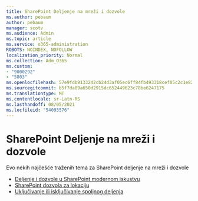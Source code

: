 ```yaml
---
title: SharePoint Deljenje na mreži i dozvole
ms.author: pebaum
author: pebaum
manager: scotv
ms.audience: Admin
ms.topic: article
ms.service: o365-administration
ROBOTS: NOINDEX, NOFOLLOW
localization_priority: Normal
ms.collection: Adm_O365
ms.custom:
- "9000292"
- "5803"
ms.openlocfilehash: 57e9fdb9133242cb24d3af05ec6ff84fb493318cef05c2c1e82b147c3c9ebd5e
ms.sourcegitcommit: b5f7da89a650d2915dc652449623c78be6247175
ms.translationtype: MT
ms.contentlocale: sr-Latn-RS
ms.lasthandoff: 08/05/2021
ms.locfileid: "54093576"
---
```

# <a name="sharepoint-online-sharing-and-permissions"></a>SharePoint Deljenje na mreži i dozvole

Evo nekih najčešće traženih tema za SharePoint deljenje na mreži i dozvole

- [Deljenje i dozvole u SharePoint modernom iskustvu](https://docs.microsoft.com/sharepoint/modern-experience-sharing-permissions)
- [SharePoint dozvola za lokaciju](https://docs.microsoft.com/sharepoint/customize-sharepoint-site-permissions)
- [Uključivanje ili isključivanje spoljnog deljenja](https://docs.microsoft.com/sharepoint/turn-external-sharing-on-or-off)